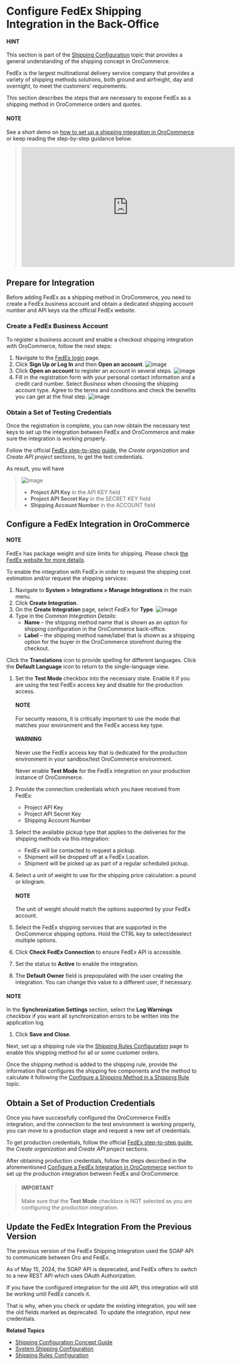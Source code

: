 <a id="doc-integrations-fedex"></a>

# Configure FedEx Shipping Integration in the Back-Office

#### HINT
This section is part of the [Shipping Configuration](../../../../concept-guides/administration/shipping-configuration/index.md#admin-guide-shipping) topic that provides a general understanding of the shipping concept in OroCommerce.

FedEx is the largest multinational delivery service company that provides a variety of shipping methods solutions, both ground and airfreight, day and overnight, to meet the customers’ requirements.

This section describes the steps that are necessary to expose FedEx as a shipping method in OroCommerce orders and quotes.

#### NOTE
See a short demo on <a href="https://academy.oroinc.com/media-library/create-shipping-integrations" target="_blank">how to set up a shipping integration in OroCommerce</a> or keep reading the step-by-step guidance below.

> <iframe width="560" height="315" src="https://www.youtube.com/embed/ileKXVTG6B8" frameborder="0" allowfullscreen></iframe>

## Prepare for Integration

Before adding FedEx as a shipping method in OroCommerce, you need to create a FedEx business account and obtain a dedicated shipping account number and API keys via the official FedEx website.

### Create a FedEx Business Account

To register a business account and enable a checkout shipping integration with OroCommerce, follow the next steps:

1. Navigate to the <a href="https://www.fedex.com/en-us/home.html" target="_blank">FedEx login</a> page.
2. Click **Sign Up or Log In** and then **Open an account**.
   ![image](user/img/system/integrations/FedEx/fedex_login_page.png)
3. Click **Open an account** to register an account in several steps.
   ![image](user/img/system/integrations/FedEx/fedex_open_account.png)
4. Fill in the registration form with your personal contact information and a credit card number. Select *Business* when choosing the shipping account type. Agree to the terms and conditions and check the benefits you can get at the final step.
   ![image](user/img/system/integrations/FedEx/fedex_account_registration.png)

### Obtain a Set of Testing Credentials

Once the registration is complete, you can now obtain the necessary test keys to set up the integration between FedEx and OroCommerce and make sure the integration is working properly.

Follow the official <a href="https://developer.fedex.com/api/en-us/get-started.html#step3" target="_blank">FedEx step-to-step guide</a>, the *Create organization* and *Create API project* sections,
to get the test credentials.

As result, you will have

> ![image](user/img/system/integrations/FedEx/fedex_api_project.png)
> * **Project API Key** in the API KEY field
> * **Project API Secret Key** in the SECRET KEY field
> * **Shipping Account Number** in the ACCOUNT field

## Configure a FedEx Integration in OroCommerce

#### NOTE
FedEx has package weight and size limits for shipping. Please check <a href="https://www.fedex.com/content/dam/fedex/us-united-states/services/GrlPkgGuidelines_fxcom.pdf" target="_blank">the FedEx website for more details</a>.

To enable the integration with FedEx in order to request the shipping cost estimation and/or request the shipping services:

1. Navigate to **System > Integrations > Manage Integrations** in the main menu.
2. Click **Create Integration**.
3. On the **Create Integration** page, select *FedEx* for **Type**.
   ![image](user/img/system/integrations/FedEx/fedex_create_integration.png)
4. Type in the *Common Integration Details*:
   * **Name** – the shipping method name that is shown as an option for shipping configuration in the OroCommerce back-office.
   * **Label** – the shipping method name/label that is shown as a shipping option for the buyer in the OroCommerce storefront during the checkout.

Click the <i class="fas fa-language" aria-hidden="true"></i> **Translations** icon to provide spelling for different languages. Click the <i class="fas fa-language" aria-hidden="true"></i> **Default Language** icon to return to the single-language view.

1. Set the **Test Mode** checkbox into the necessary state. Enable it if you are using the test FedEx access key and disable for the production access.

   #### NOTE
   For security reasons, it is critically important to use the mode that matches your environment and the FedEx access key type.

   #### WARNING
   Never use the FedEx access key that is dedicated for the production environment in your sandbox/test OroCommerce environment.

   Never enable **Test Mode** for the FedEx integration on your production instance of OroCommerce.
2. Provide the connection credentials which you have received from FedEx:
   * Project API Key
   * Project API Secret Key
   * Shipping Account Number
3. Select the available pickup type that applies to the deliveries for the shipping methods via this integration:
   * FedEx will be contacted to request a pickup.
   * Shipment will be dropped off at a FedEx Location.
   * Shipment will be picked up as part of a regular scheduled pickup.
4. Select a unit of weight to use for the shipping price calculation: a pound or kilogram.

   #### NOTE
   The unit of weight should match the options supported by your FedEx account.
5. Select the FedEx shipping services that are supported in the OroCommerce shipping options. Hold the CTRL key to select/deselect multiple options.
6. Click **Check FedEx Connection** to ensure FedEx API is accessible.
7. Set the status to **Active** to enable the integration.
8. The **Default Owner** field is prepopulated with the user creating the integration. You can change this value to a different user, if necessary.

#### NOTE
In the **Synchronization Settings** section, select the **Log Warnings** checkbox if you want all synchronization errors to be written into the application log.

1. Click **Save and Close**.

Next, set up a shipping rule via the [Shipping Rules Configuration](../../shipping-rules/index.md#sys-shipping-rules) page to enable this shipping method for all or some customer orders.

Once the shipping method is added to the shipping rule, provide the information that configures the shipping fee components and the method to calculate it following the [Configure a Shipping Method in a Shipping Rule](../../shipping-rules/index.md#doc-shipping-rules-shipping-methods-detailed) topic.

## Obtain a Set of Production Credentials

Once you have successfully configured the OroCommerce FedEx integration, and the connection to the test environment is working properly, you can move to a production stage and request a new set of credentials.

To get production credentials, follow the official <a href="https://developer.fedex.com/api/en-us/get-started.html#step3" target="_blank">FedEx step-to-step guide</a>, the *Create organization* and *Create API project* sections.

After obtaining production credentials, follow the steps described in the aforementioned [Configure a FedEx Integration in OroCommerce]() section to set up the production integration between FedEx and OroCommerce.

> #### IMPORTANT
> Make sure that the **Test Mode** checkbox is NOT selected as you are configuring the production integration.

## Update the FedEx Integration From the Previous Version

The previous version of the FedEx Shipping Integration used the SOAP API to communicate between Oro and FedEx.

As of May 15, 2024, the SOAP API is deprecated, and FedEx offers to switch to a new REST API which uses OAuth Authorization.

If you have the configured integration for the old API, this integration will still be working until FedEx cancels it.

That is why, when you check or update the existing integration, you will see the old fields marked as deprecated. To update the integration, input new credentials.

**Related Topics**

* [Shipping Configuration Concept Guide](../../../../concept-guides/administration/shipping-configuration/index.md#admin-guide-shipping)
* [System Shipping Configuration](../../configuration/commerce/shipping/index.md#configuration-guide-commerce-configuration-shipping)
* [Shipping Rules Configuration](../../shipping-rules/index.md#sys-shipping-rules)

<!-- fa-bars = fa-navicon -->
<!-- Ic Tiles is used as Set As Default in saved views, and as tiles in display layout options -->
<!-- IcPencil refers to Rename in Commerce and Inline Editing in CRM -->
<!-- Check mark in the square. -->
<!-- SortDesc is also used as drop-down arrow -->
<!-- A -->
<!-- B -->
<!-- C -->
<!-- D -->
<!-- E -->
<!-- F -->
<!-- G -->
<!-- H -->
<!-- I -->
<!-- L -->
<!-- M -->
<!-- P -->
<!-- R -->
<!-- S -->
<!-- T -->
<!-- U -->
<!-- Z -->
